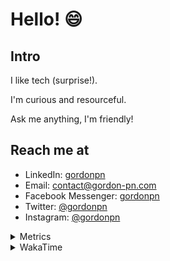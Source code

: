 # Hello! 😄

## Intro

I like tech (surprise!).

I'm curious and resourceful.

Ask me anything, I'm friendly!

## Reach me at

- LinkedIn: [gordonpn](https://www.linkedin.com/in/gordonpn/)
- Email: [contact@gordon-pn.com](mailto:contact@gordon-pn.com)
- Facebook Messenger: [gordonpn](https://www.messenger.com/t/Gordonpn)
- Twitter: [@gordonpn](https://twitter.com/Gordonpn)
- Instagram: [@gordonpn](https://www.instagram.com/gordonpn/)

<details>
  <summary>Metrics</summary>

  <img align="center" src="https://github.com/gordonpn/gordonpn/blob/master/github-metrics.svg" alt="GitHub Metrics">

</details>

<details>
  <summary>WakaTime</summary>

  <!--START_SECTION:waka-->
📊 **This Week I Spent My Time On** 

```text
💬 Programming Languages: 
Java                     17 hrs 35 mins      ██████████████████████░░░   88.02 % 
XML                      35 mins             █░░░░░░░░░░░░░░░░░░░░░░░░   02.98 % 
Makefile                 25 mins             █░░░░░░░░░░░░░░░░░░░░░░░░   02.13 % 
GitIgnore file           20 mins             ░░░░░░░░░░░░░░░░░░░░░░░░░   01.70 % 
Bash                     19 mins             ░░░░░░░░░░░░░░░░░░░░░░░░░   01.66 % 

🔥 Editors: 
Intellijidea             19 hrs 32 mins      ████████████████████████░   97.71 % 
VS Code                  27 mins             █░░░░░░░░░░░░░░░░░░░░░░░░   02.29 % 
```


 Last Updated on 29/03/2024 10:19:07 UTC
<!--END_SECTION:waka-->
</details>
